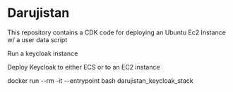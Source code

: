 
# Darujistan

This repository contains a CDK code for deploying an Ubuntu Ec2 Instance w/ a user data script

Run a keycloak instance

Deploy Keycloak to either ECS or to an EC2 instance


docker run --rm -it --entrypoint bash darujistan_keycloak_stack